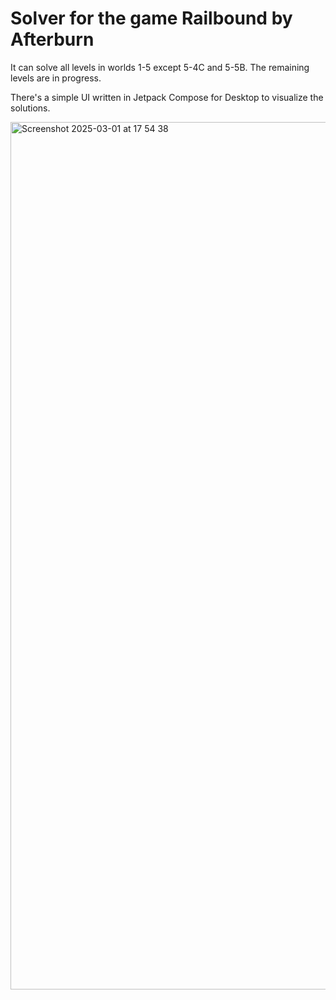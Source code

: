 # Solver for the game Railbound by Afterburn

It can solve all levels in worlds 1-5 except 5-4C and 5-5B. The remaining levels are in progress.

There's a simple UI written in Jetpack Compose for Desktop to visualize the solutions.

<img width="1388" alt="Screenshot 2025-03-01 at 17 54 38" src="https://github.com/user-attachments/assets/996a6a9a-3287-4c99-ba44-b64913509828" />
